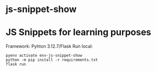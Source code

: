 # js-snippet-show

# JS Snippets for learning purposes

Framework: Pyhton 3.12.7/Flask
Run local:

```shell
pyenv activate env-js-snippet-show
python -m pip install -r requirements.txt
flask run
```
